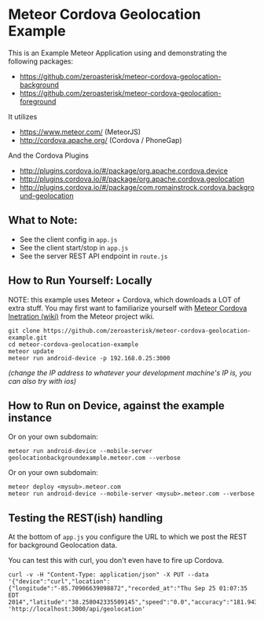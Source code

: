 # Meteor Cordova Geolocation Example

This is an Example Meteor Application using and demonstrating the following
packages:

* https://github.com/zeroasterisk/meteor-cordova-geolocation-background
* https://github.com/zeroasterisk/meteor-cordova-geolocation-foreground

It utilizes

* https://www.meteor.com/ (MeteorJS)
* http://cordova.apache.org/ (Cordova / PhoneGap)

And the Cordova Plugins

* http://plugins.cordova.io/#/package/org.apache.cordova.device
* http://plugins.cordova.io/#/package/org.apache.cordova.geolocation
* http://plugins.cordova.io/#/package/com.romainstrock.cordova.background-geolocation

## What to Note:

* See the client config in `app.js`
* See the client start/stop in `app.js`
* See the server REST API endpoint in `route.js`

## How to Run Yourself: Locally

NOTE: this example uses Meteor + Cordova, which downloads a LOT of extra stuff.
You may first want to familiarize yourself with
[Meteor Cordova Inetration (wiki)](https://github.com/meteor/meteor/wiki/Meteor-Cordova-Phonegap-integration)
from the Meteor project wiki.

```
git clone https://github.com/zeroasterisk/meteor-cordova-geolocation-example.git
cd meteor-cordova-geolocation-example
meteor update
meteor run android-device -p 192.168.0.25:3000
```

*(change the IP address to whatever your development machine's IP is, you can also try with ios)*

## How to Run on Device, against the example instance

Or on your own subdomain:

```
meteor run android-device --mobile-server geolocationbackgroundexample.meteor.com --verbose
```

Or on your own subdomain:

```
meteor deploy <mysub>.meteor.com
meteor run android-device --mobile-server <mysub>.meteor.com --verbose
```

## Testing the REST(ish) handling

At the bottom of `app.js` you configure the URL to which we post the REST for
background Geolocation data.

You can test this with curl, you don't even have to fire up Cordova.

```
curl -v -H "Content-Type: application/json" -X PUT --data '{"device":"curl","location":{"longitude":"-85.70906639098872","recorded_at":"Thu Sep 25 01:07:35 EDT 2014","latitude":"38.258042335509145","speed":"0.0","accuracy":"181.94342"},"uuid":"curl","userId":null}' 'http://localhost:3000/api/geolocation'
```

